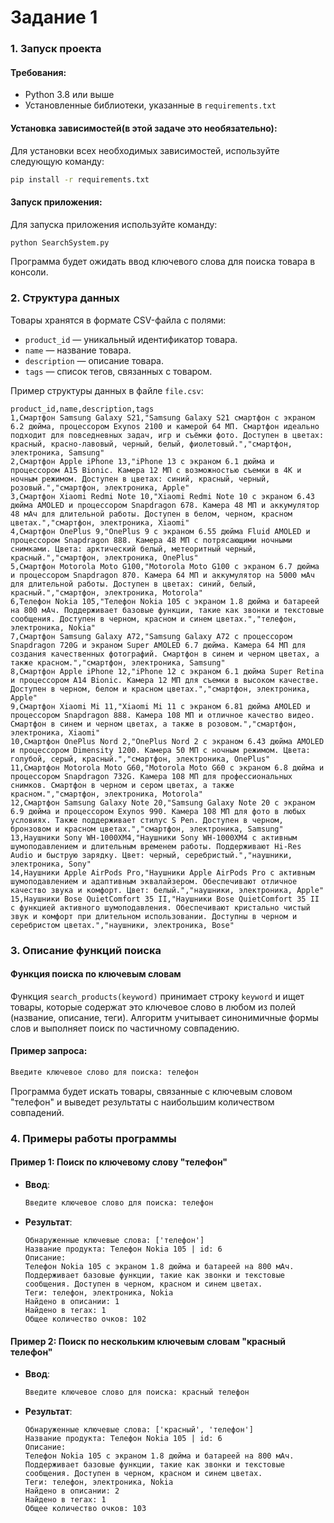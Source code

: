 # Задание 1
### 1. Запуск проекта
#### Требования:

- Python 3.8 или выше
- Установленные библиотеки, указанные в `requirements.txt`

#### Установка зависимостей(в этой задаче это необязательно):

Для установки всех необходимых зависимостей, используйте следующую команду:

```bash
pip install -r requirements.txt
```

#### Запуск приложения:

Для запуска приложения используйте команду:

```bash
python SearchSystem.py
```

Программа будет ожидать ввод ключевого слова для поиска товара в консоли.

### 2. Структура данных

Товары хранятся в формате CSV-файла с полями:

- `product_id` — уникальный идентификатор товара.
- `name` — название товара.
- `description` — описание товара.
- `tags` — список тегов, связанных с товаром.

Пример структуры данных в файле `file.csv`:

```csv
product_id,name,description,tags
1,Смартфон Samsung Galaxy S21,"Samsung Galaxy S21 смартфон с экраном 6.2 дюйма, процессором Exynos 2100 и камерой 64 МП. Смартфон идеально подходит для повседневных задач, игр и съёмки фото. Доступен в цветах: красный, красно-лавовый, черный, белый, фиолетовый.","смартфон, электроника, Samsung"
2,Смартфон Apple iPhone 13,"iPhone 13 с экраном 6.1 дюйма и процессором A15 Bionic. Камера 12 МП с возможностью съемки в 4K и ночным режимом. Доступен в цветах: синий, красный, черный, розовый.","смартфон, электроника, Apple"
3,Смартфон Xiaomi Redmi Note 10,"Xiaomi Redmi Note 10 с экраном 6.43 дюйма AMOLED и процессором Snapdragon 678. Камера 48 МП и аккумулятор 48 мАч для длительной работы. Доступен в белом, черном, красном цветах.","смартфон, электроника, Xiaomi"
4,Смартфон OnePlus 9,"OnePlus 9 с экраном 6.55 дюйма Fluid AMOLED и процессором Snapdragon 888. Камера 48 МП с потрясающими ночными снимками. Цвета: арктический белый, метеоритный черный, красный.","смартфон, электроника, OnePlus"
5,Смартфон Motorola Moto G100,"Motorola Moto G100 с экраном 6.7 дюйма и процессором Snapdragon 870. Камера 64 МП и аккумулятор на 5000 мАч для длительной работы. Доступен в цветах: синий, белый, красный.","смартфон, электроника, Motorola"
6,Телефон Nokia 105,"Телефон Nokia 105 с экраном 1.8 дюйма и батареей на 800 мАч. Поддерживает базовые функции, такие как звонки и текстовые сообщения. Доступен в черном, красном и синем цветах.","телефон, электроника, Nokia"
7,Смартфон Samsung Galaxy A72,"Samsung Galaxy A72 с процессором Snapdragon 720G и экраном Super AMOLED 6.7 дюйма. Камера 64 МП для создания качественных фотографий. Смартфон в синем и черном цветах, а также красном.","смартфон, электроника, Samsung"
8,Смартфон Apple iPhone 12,"iPhone 12 с экраном 6.1 дюйма Super Retina и процессором A14 Bionic. Камера 12 МП для съемки в высоком качестве. Доступен в черном, белом и красном цветах.","смартфон, электроника, Apple"
9,Смартфон Xiaomi Mi 11,"Xiaomi Mi 11 с экраном 6.81 дюйма AMOLED и процессором Snapdragon 888. Камера 108 МП и отличное качество видео. Смартфон в синем и черном цветах, а также в розовом.","смартфон, электроника, Xiaomi"
10,Смартфон OnePlus Nord 2,"OnePlus Nord 2 с экраном 6.43 дюйма AMOLED и процессором Dimensity 1200. Камера 50 МП с ночным режимом. Цвета: голубой, серый, красный.","смартфон, электроника, OnePlus"
11,Смартфон Motorola Moto G60,"Motorola Moto G60 с экраном 6.8 дюйма и процессором Snapdragon 732G. Камера 108 МП для профессиональных снимков. Смартфон в черном и сером цветах, а также красном.","смартфон, электроника, Motorola"
12,Смартфон Samsung Galaxy Note 20,"Samsung Galaxy Note 20 с экраном 6.9 дюйма и процессором Exynos 990. Камера 108 МП для фото в любых условиях. Также поддерживает стилус S Pen. Доступен в черном, бронзовом и красном цветах.","смартфон, электроника, Samsung"
13,Наушники Sony WH-1000XM4,"Наушники Sony WH-1000XM4 с активным шумоподавлением и длительным временем работы. Поддерживают Hi-Res Audio и быструю зарядку. Цвет: черный, серебристый.","наушники, электроника, Sony"
14,Наушники Apple AirPods Pro,"Наушники Apple AirPods Pro с активным шумоподавлением и адаптивным эквалайзером. Обеспечивают отличное качество звука и комфорт. Цвет: белый.","наушники, электроника, Apple"
15,Наушники Bose QuietComfort 35 II,"Наушники Bose QuietComfort 35 II с функцией активного шумоподавления. Обеспечивают кристально чистый звук и комфорт при длительном использовании. Доступны в черном и серебристом цветах.","наушники, электроника, Bose"

```

### 3. Описание функций поиска

#### Функция поиска по ключевым словам

Функция `search_products(keyword)` принимает строку `keyword` и ищет товары, которые содержат это ключевое слово в любом из полей (название, описание, теги). Алгоритм учитывает синонимичные формы слов и выполняет поиск по частичному совпадению.

#### Пример запроса:

```bash
Введите ключевое слово для поиска: телефон
```

Программа будет искать товары, связанные с ключевым словом "телефон" и выведет результаты с наибольшим количеством совпадений.

### 4. Примеры работы программы

#### Пример 1: Поиск по ключевому слову "телефон"

- **Ввод**:
    ```bash
    Введите ключевое слово для поиска: телефон
    ```

- **Результат**:
    ```
    Обнаруженные ключевые слова: ['телефон']
    Название продукта: Телефон Nokia 105 | id: 6
    Описание:
    Телефон Nokia 105 с экраном 1.8 дюйма и батареей на 800 мАч. Поддерживает базовые функции, такие как звонки и текстовые сообщения. Доступен в черном, красном и синем цветах.
    Теги: телефон, электроника, Nokia
    Найдено в описании: 1
    Найдено в тегах: 1
    Общее количество очков: 102
    ```

#### Пример 2: Поиск по нескольким ключевым словам "красный телефон"

- **Ввод**:
    ```bash
    Введите ключевое слово для поиска: красный телефон
    ```

- **Результат**:
    ```
    Обнаруженные ключевые слова: ['красный', 'телефон']
    Название продукта: Телефон Nokia 105 | id: 6
    Описание:
    Телефон Nokia 105 с экраном 1.8 дюйма и батареей на 800 мАч. Поддерживает базовые функции, такие как звонки и текстовые сообщения. Доступен в черном, красном и синем цветах.
    Теги: телефон, электроника, Nokia
    Найдено в описании: 2
    Найдено в тегах: 1
    Общее количество очков: 103
    ```
